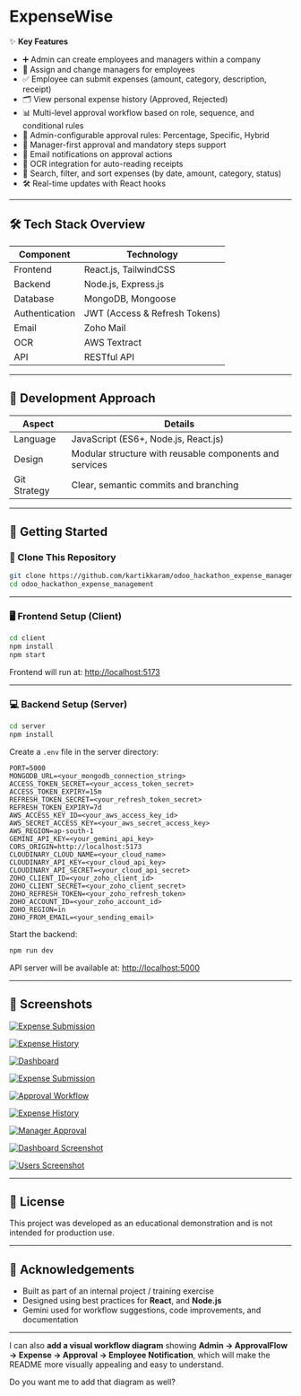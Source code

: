 # ExpenseWise

✨ **Key Features**

- ➕ Admin can create employees and managers within a company
- 🔄 Assign and change managers for employees
- ✅ Employee can submit expenses (amount, category, description, receipt)
- 🗂 View personal expense history (Approved, Rejected)
- 📊 Multi-level approval workflow based on role, sequence, and conditional rules
- 💼 Admin-configurable approval rules: Percentage, Specific, Hybrid
- 🧠 Manager-first approval and mandatory steps support
- 📧 Email notifications on approval actions
- 🧾 OCR integration for auto-reading receipts
- 🔎 Search, filter, and sort expenses (by date, amount, category, status)
- 🛠 Real-time updates with React hooks
---

## 🛠 Tech Stack Overview

| Component      | Technology                        |
| -------------- | --------------------------------- |
| Frontend       | React.js, TailwindCSS             |
| Backend        | Node.js, Express.js               |
| Database       | MongoDB, Mongoose                 |
| Authentication | JWT (Access & Refresh Tokens)     |
| Email          | Zoho Mail                          |
| OCR            | AWS Textract                      |
| API            | RESTful API                       |

---

## 🔧 Development Approach

| Aspect       | Details                                                                |
| ------------ | ---------------------------------------------------------------------- |
| Language     | JavaScript (ES6+, Node.js, React.js)                                   |
| Design       | Modular structure with reusable components and services                |
| Git Strategy | Clear, semantic commits and branching                                  |

---

## 🚀 Getting Started

### 📁 Clone This Repository

```bash
git clone https://github.com/kartikkaram/odoo_hackathon_expense_management.git
cd odoo_hackathon_expense_management
```

---

### 🖥 Frontend Setup (Client)

```bash
cd client
npm install
npm start
```

Frontend will run at: [http://localhost:5173](http://localhost:5173)

---

### 💻 Backend Setup (Server)

```bash
cd server
npm install
```

Create a `.env` file in the server directory:

```env
PORT=5000
MONGODB_URL=<your_mongodb_connection_string>
ACCESS_TOKEN_SECRET=<your_access_token_secret>
ACCESS_TOKEN_EXPIRY=15m
REFRESH_TOKEN_SECRET=<your_refresh_token_secret>
REFRESH_TOKEN_EXPIRY=7d
AWS_ACCESS_KEY_ID=<your_aws_access_key_id>
AWS_SECRET_ACCESS_KEY=<your_aws_secret_access_key>
AWS_REGION=ap-south-1
GEMINI_API_KEY=<your_gemini_api_key>
CORS_ORIGIN=http://localhost:5173
CLOUDINARY_CLOUD_NAME=<your_cloud_name>
CLOUDINARY_API_KEY=<your_cloud_api_key>
CLOUDINARY_API_SECRET=<your_cloud_api_secret>
ZOHO_CLIENT_ID=<your_zoho_client_id>
ZOHO_CLIENT_SECRET=<your_zoho_client_secret>
ZOHO_REFRESH_TOKEN=<your_zoho_refresh_token>
ZOHO_ACCOUNT_ID=<your_zoho_account_id>
ZOHO_REGION=in
ZOHO_FROM_EMAIL=<your_sending_email>
```

Start the backend:

```bash
npm run dev
```

API server will be available at: [http://localhost:5000](http://localhost:5000)

---

## 📸 Screenshots


[![Expense Submission](https://i.ibb.co/cSTqdDrN/Screenshot-2025-10-04-182840.png)](https://ibb.co/S4vSpR3K)


[![Expense History](https://i.ibb.co/LXVCVX7n/Screenshot-2025-10-04-182817.png)](https://ibb.co/Pvq5qvHw)

 
[![Dashboard](https://i.ibb.co/xSCfK3n6/Screenshot-2025-10-04-181537.png)](https://ibb.co/JRByWCYH)

 
[![Expense Submission](https://i.ibb.co/fGL1Cw3J/Screenshot-2025-10-04-181407.png)](https://ibb.co/jZs6LXCt)


[![Approval Workflow](https://i.ibb.co/3YT5kqBL/Screenshot-2025-10-04-181351.png)](https://ibb.co/TqwDrSmF)


[![Expense History](https://i.ibb.co/mCJKvwdB/Screenshot-2025-10-04-181339.png)](https://ibb.co/27qr8QR6)

 
[![Manager Approval](https://i.ibb.co/NgRsChBt/Screenshot-2025-10-04-181311.png)](https://ibb.co/zWdrxcvQ)


[![Dashboard Screenshot](https://i.ibb.co/bMRGYpYW/Screenshot-2025-10-04-181240.png)](https://ibb.co/B5KYv8vz)


[![Users Screenshot](https://i.ibb.co/tpZXYRpR/Screenshot-2025-10-04-181217.png)](https://ibb.co/RThyQ8T8)


---

## 📄 License

This project was developed as an educational demonstration and is not intended for production use.

---

## 🙏 Acknowledgements

* Built as part of an internal project / training exercise
* Designed using best practices for **React**, and **Node.js**
* Gemini used for workflow suggestions, code improvements, and documentation

---

I can also **add a visual workflow diagram** showing **Admin → ApprovalFlow → Expense → Approval → Employee Notification**, which will make the README more visually appealing and easy to understand.

Do you want me to add that diagram as well?
